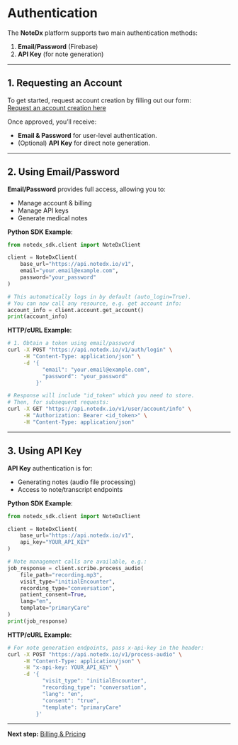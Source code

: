 # Authentication

The **NoteDx** platform supports two main authentication methods:

1. **Email/Password** (Firebase)
2. **API Key** (for note generation)

***

## 1. Requesting an Account

To get started, request account creation by filling out our form:\
[Request an account creation here](https://example.com/form)

Once approved, you’ll receive:

* **Email & Password** for user-level authentication.
* (Optional) **API Key** for direct note generation.

***

## 2. Using Email/Password

**Email/Password** provides full access, allowing you to:

* Manage account & billing
* Manage API keys
* Generate medical notes

**Python SDK Example**:

```python
from notedx_sdk.client import NoteDxClient

client = NoteDxClient(
    base_url="https://api.notedx.io/v1",
    email="your.email@example.com",
    password="your_password"
)

# This automatically logs in by default (auto_login=True).
# You can now call any resource, e.g. get account info:
account_info = client.account.get_account()
print(account_info)
```

**HTTP/cURL Example**:

```bash
# 1. Obtain a token using email/password
curl -X POST "https://api.notedx.io/v1/auth/login" \
     -H "Content-Type: application/json" \
     -d '{
           "email": "your.email@example.com",
           "password": "your_password"
         }'

# Response will include "id_token" which you need to store.
# Then, for subsequent requests:
curl -X GET "https://api.notedx.io/v1/user/account/info" \
     -H "Authorization: Bearer <id_token>" \
     -H "Content-Type: application/json"
```

***

## 3. Using API Key

**API Key** authentication is for:

* Generating notes (audio file processing)
* Access to note/transcript endpoints

**Python SDK Example**:

```python
from notedx_sdk.client import NoteDxClient

client = NoteDxClient(
    base_url="https://api.notedx.io/v1",
    api_key="YOUR_API_KEY"
)

# Note management calls are available, e.g.:
job_response = client.scribe.process_audio(
    file_path="recording.mp3",
    visit_type="initialEncounter",
    recording_type="conversation",
    patient_consent=True,
    lang="en",
    template="primaryCare"
)
print(job_response)
```

**HTTP/cURL Example**:

```bash
# For note generation endpoints, pass x-api-key in the header:
curl -X POST "https://api.notedx.io/v1/process-audio" \
     -H "Content-Type: application/json" \
     -H "x-api-key: YOUR_API_KEY" \
     -d '{
           "visit_type": "initialEncounter",
           "recording_type": "conversation",
           "lang": "en",
           "consent": "true",
           "template": "primaryCare"
         }'
```

***

**Next step:** [Billing & Pricing](billing.md)

